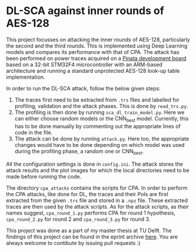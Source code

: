 # DL-SCA against inner rounds of AES-128

This project focusses on attacking the inner rounds of AES-128, particularly the second and the third rounds. This is implemented using Deep Learning models and compares its performance with that of CPA. The attack has been performed on power traces acquired on a [Pinata development board](https://www.riscure.com/product/pinata-training-target/) based on a 32-bit STM32F4 microcontroller with an ARM-based architecture and running a standard unprotected AES-128 look-up table implementation.

In order to run the DL-SCA attack, follow the below given steps:

1. The traces first need to be extracted from `.trs` files and labelled for profiling, validation and the attack phases. This is done by `read_trs.py`.
2. The profiling is then done by running `sca_dl_train_model.py`. Here we can either choose random models or the CNN<sub>best</sub> model. Currently, this has to be done manually by commenting out the appropriate lines of code in the file.
3. The attack can be done by running `attack.py`. Here too, the appropriate changes would have to be done depending on which model was used during the profiling phase, a random one or CNN<sub>best</sub>.

All the configuration settings is done in `config.ini`. The attack stores the attack results and the plot images for which the local directories need to be made before running the code. 

The directory `cpa_attacks` contains the scripts for CPA. In order to perform the CPA attacks, like done for DL, the traces and their PoIs are first extracted from the given `.trs` file and stored in a `.npz` file. These extracted traces are then used by the attack scripts. As for the attack scripts, as their names suggest, `cpa_round_1.py` performs CPA for round 1 hypothesis, `cpa_round_2.py` for round 2 and `cpa_round_3.py` for round 3.

This project was done as a part of my master thesis at TU Delft. The findings of this project can be found in the eprint archive [here](https://eprint.iacr.org/2021/981.pdf). You are always welcome to contibute by issuing pull requests :)